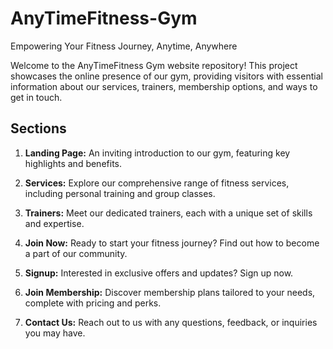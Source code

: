 # AnyTimeFitness-Gym
Empowering Your Fitness Journey, Anytime, Anywhere

Welcome to the AnyTimeFitness Gym website repository! This project showcases the online presence of our gym, providing visitors with essential information about our services, trainers, membership options, and ways to get in touch.

## Sections

1. **Landing Page:** An inviting introduction to our gym, featuring key highlights and benefits.

2. **Services:** Explore our comprehensive range of fitness services, including personal training and group classes.

3. **Trainers:** Meet our dedicated trainers, each with a unique set of skills and expertise.

4. **Join Now:** Ready to start your fitness journey? Find out how to become a part of our community.

5. **Signup:** Interested in exclusive offers and updates? Sign up now.

6. **Join Membership:** Discover membership plans tailored to your needs, complete with pricing and perks.

7. **Contact Us:** Reach out to us with any questions, feedback, or inquiries you may have.
